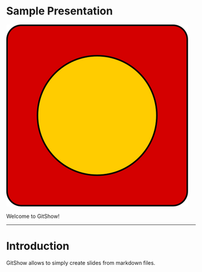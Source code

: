 <!-- .slide: class="title" -->

# Sample Presentation <!-- .element: class="r-fit-text" -->

![Square](assets/square.svg) <!-- .element: class="r-stretch" -->

Welcome to GitShow!

---

# Introduction

GitShow allows to simply create slides from markdown files.

